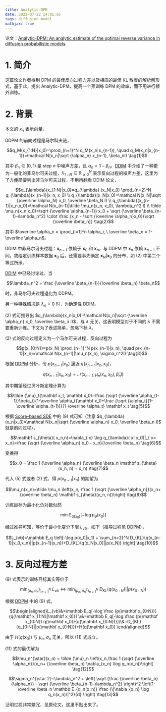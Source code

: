 ```yaml
---
title: Analytic-DPM
date: 2022-07-22 14:01:56
tags: diffusion model
mathjax: true
---
```


论文：[Analytic-DPM: An analytic estimate of the optimal reverse variance in diffusion probabilistic models](https://arxiv.org/abs/2201.06503)

# 1. 简介

这篇论文作者得到 DPM 的最佳反向过程方差以及相应的最佳 KL 散度的解析解形式，基于此，提出 Analytic-DPM，提高一个预训练 DPM 的效率，而不用进行额外训练。



# 2. 背景

本文的 $x_n$ 表示向量。

DDPM 的前向过程是马尔科夫链，

$$q_M(x_{1:N}|x_0)=\prod_{n=1}^N q_M(x_n|x_{n-1}), \quad q_M(x_n|x_{n-1})=\mathcal N(x_n|\sqrt {\alpha_n} x_{n-1}, \beta_nI) \tag{1}$$

其中 $\beta_n \in (0, 1)$ 是 step $n$ 中噪声方差，且 $\alpha_n=1-\beta_n$。[DDIM](/2022/07/21/diffusion_model/ddim) 中介绍了一种更为一般化的非马尔可夫过程，$\lambda_{1:N}\in \mathbb R_{\ge 0}^N$ 表示反向过程的噪声方差，这里为了方便简要列出非马尔可夫过程，不用再翻看 DDIM 论文，

$$q_{\lambda}(x_{1:N}|x_0)=q_{\lambda} (x_N|x_0) \prod_{n=2}^N q_{\lambda}(x_{n-1}|x_n, x_0)
\\ q_{\lambda}(x_N|x_0)=\mathcal N(x_N|\sqrt {\overline \alpha_N} x_0, \overline \beta_N I)
\\ q_{\lambda}(x_{n-1}|x_n,x_0)=\mathcal N(x_{n-1}|\tilde \mu_n(x_n, x_0), \lambda_n^2 I)
\\ \tilde \mu_n(x_n,x_0)=\sqrt {\overline \alpha_{n-1}} x_0 + \sqrt {\overline \beta_{n-1}-\lambda_n^2} \cdot \frac {x_n - \sqrt {\overline \alpha_n}x_0}{\sqrt {\overline \beta_n}} \tag{2}$$

其中 $\overline \alpha_n = \prod_{i=1}^n \alpha_i, \ \overline \beta_n = 1-\overline \alpha_n$。

DDIM 中非马尔可夫过程：$\mathbf x_{n-1}$ 依赖于 $\mathbf x_0$ 和 $\mathbf x_n$，与 DDPM 中 $\mathbf x_n$ 依赖 $\mathbf x_{n-1}$ 不同，故给定训练样本数据 $\mathbf x_0$ 后，还需要事先确定 $\mathbf x_N|\mathbf x_0$ 的分布，如 (2) 中第二个等式所示。

[DDIM](/2022/07/21/diffusion_model/ddim) 中已经讨论过，当 

$$\lambda_n^2 = \frac {\overline \beta_{n-1}}{\overline \beta_n} \beta_n$$

时，非马尔可夫过程退化为 DDPM。

另一种特殊情况是 $\lambda_n=0$ 时，为确定性 DDIM。

(2) 式可推导出 $q_{\lambda}(x_n|x_0)=\mathcal N(x_n|\sqrt {\overline \alpha_n} x_0, \overline \beta_n I)$，与 $\lambda$ 无关，这表明模型对于不同的 $\lambda$ 不需要重新训练。下文为了表述简单，忽略下标 $\lambda$。

(2) 式的反向过程定义为一个马尔可夫过程，反向过程为

$$p(x_{0:N})=p(x_N) \prod_{n=1}^N p(x_{n-1}|x_n), \quad p(x_{n-1}|x_n)=\mathcal N(x_{n-1}|\mu_n(x_n), \sigma_n^2I) \tag{3}$$

根据 [DDPM](/2022/06/27/diffusion_model/ddpm) 分析，令 $p(x_{n-1}|x_n)$ 逼近 $q(x_{n-1}|x_n,x_0)$，

$$q( x_{n-1}| x_n,  x_0)=\mathcal N( x_{n-1}; \tilde {\mu}_n( x_n,  x_0), \tilde {\beta}_n I) \tag {4}$$

其中期望经过贝叶斯定理计算为

$$\tilde {\mu}_t(\mathbf x_t, \mathbf x_0)=\frac {\sqrt {\overline \alpha_{t-1}}\beta_t}{1-\overline \alpha_t}\mathbf x_0+\frac {\sqrt {\alpha_t}(1-\overline \alpha_{t-1})}{1-\overline \alpha_t} \mathbf x_t \tag{5}$$


根据 [Score-based SDE](diffusion_model/2022/07/26/score_based_SDE) 中的 (9) 式可知（注意 $q_{\lambda}(x_n|x_0)=\mathcal N(x_n|\sqrt {\overline \alpha_n} x_0, \overline \beta_n I)$ 就是前向过程），

$$\mathbf s_{\theta}( x_n,n)=\nabla_{ x} \log q_{\lambda}( x| x_0)|_{ x= x_n}=\frac {\sqrt {\overline \alpha_n}  x_0 - x_n}{\overline \beta_n} \tag{6}$$

变换得

$$x_0 = \frac 1 {\overline \alpha_n} (\overline \beta_n \mathbf s_{\theta}(x_n, n) + x_n) \tag{7}$$

代入 (5) 式或者 (2) 式，得 $p(x_{n-1}|x_n)$ 的期望为

$$\mu_n(x_n)=\tilde \mu_n \left(x_n, \frac 1 {\sqrt {\overline \alpha_n}}(x_n+ {\overline \beta_n} \mathbf s_{\theta}(x_n, n))\right) \tag{8}$$

训练目标为最小化负对数似然

$$\min \mathbb E_{q(x_0)}[-\log p_{\theta}(x_0)] \tag{9}$$

经过推导可知，等价于最小化变分下限 $L_{vb}$，如下（推导过程见 [DDPM](/2022/06/27/diffusion_model/ddpm)），

$$L_{vb}=\mathbb E_q \left[-\log p(x_0|x_1) + \sum_{n=2}^N D_{KL}(q(x_{n-1}|x_0,x_n)||p(x_{n-1}|x_n))+D_{KL}(q(x_N|x_0)||p(x_N)) \right] \tag{10}$$




# 3. 反向过程方差

(9) 式表示的训练目标其实等价于 

$$\min_{(\mu_n, \sigma_n^2)_{n=1}^N}  \ L_{vb} \Leftrightarrow  \min_{(\mu_n, \sigma_n^2)_{n=1}^N}  \ D_{KL} (q(x_{0:N})||p(x_{0:N})) \tag{11}$$

根据 [DDPM](/2022/06/27/diffusion_model/ddpm) 中的 (9) 式，

$$\begin{aligned}L_{vb}&=\mathbb E_q[-\log \frac {p(\mathbf x_{0:N})}{q(\mathbf x_{1:N}|\mathbf x_0)}]
\\&=\mathbb E_q[-\log \frac {p(\mathbf x_{0:N}) q(\mathbf x_0)}{q(\mathbf x_{0:N})}]\\&=D_{KL}(q_{0:N}||p(\mathbf x_{0:N}))+H(q(\mathbf x_0))
\end{aligned}$$

由于 $H(q(\mathbf x_0))$ 与 $\mu_n, \ \sigma_n$ 无关，所以 (11) 式成立。

(11) 式的最优解为

$$\mu_n^{\star}(x_n) = \tilde {\mu}_n \left(x_n,\frac 1 {\sqrt {\overline \alpha_n}}(x_n+ {\overline \beta_n} \nabla_{x_n} \log q_n(x_n))\right) \tag{12}$$

$$\sigma_n^{\star 2}=\lambda_n^2 + \left( \sqrt {\frac {\overline \beta_n}{\alpha_n}} - \sqrt {\overline \beta_{n-1}-\lambda_n^2} \right)^2 \left(1-\overline \beta_n \mathbb E_{q_n(x_n)} \frac {\|\nabla_{x_n} \log q_n(x_n)\|^2}{d} \right) \tag{13}$$

证明过程非常繁冗，见原论文，这里不贴出来了。

